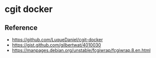 # cgit docker

## Reference

- https://github.com/LuqueDaniel/cgit-docker
- https://gist.github.com/gilbertwat/4010030
- https://manpages.debian.org/unstable/fcgiwrap/fcgiwrap.8.en.html
